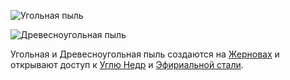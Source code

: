 ![Угольная пыль](item:betterwithmods:material@18)

![Древесноугольная пыль](item:betterwithmods:material@37)

Угольная и Древесноугольная пыль создаются на [Жерновах](../blocks/millstone.md) и открывают доступ к [Углю Недр](nether_coal.md) и [Эфириальной стали](soulforged_steel.md).
